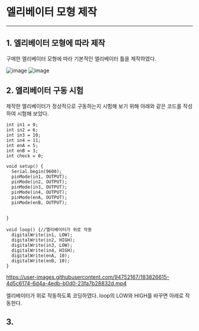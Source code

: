 # 엘리베이터 모형 제작   
------
## 1. 엘리베이터 모형에 따라 제작    
구매한 엘리베이터 모형에 따라 기본적인 엘리베이터 틀을 제작하였다. 

![image](https://user-images.githubusercontent.com/94752167/183826255-830369be-48b3-4fa9-a315-3be9288c9cc6.png)
![image](https://user-images.githubusercontent.com/94752167/183826273-c2cadc43-bce3-4e59-affb-116528c7ec8d.png)


## 2. 엘리베이터 구동 시험
제작한 엘리베이터가 정상적으로 구동하는지 시험해 보기 위해 아래와 같은 코드를 작성하여 시험해 보았다.    


```
int in1 = 9;
int in2 = 6;
int in3 = 10;
int in4 = 11;
int enA = 5;
int enB = 3;
int check = 0;

void setup() {
  Serial.begin(9600);
  pinMode(in1, OUTPUT);
  pinMode(in2, OUTPUT);
  pinMode(in3, OUTPUT);
  pinMode(in4, OUTPUT);
  pinMode(enA, OUTPUT);
  pinMode(enB, OUTPUT);
  

}

void loop() {//엘리베이터가 위로 작동
  digitalWrite(in1, LOW);
  digitalWrite(in2, HIGH);
  digitalWrite(in3, LOW);
  digitalWrite(in4, HIGH);
  digitalWrite(enA, 10);
  digitalWrite(enB, 10);
}

```

https://user-images.githubusercontent.com/94752167/183826615-4d5c6174-6d4a-4edb-b0d0-23fa7b28832d.mp4



엘리베이터가 위로 작동하도록 코딩하였다. loop의 LOW와 HIGH를 바꾸면 아래로 작동한다.    

## 3. 


